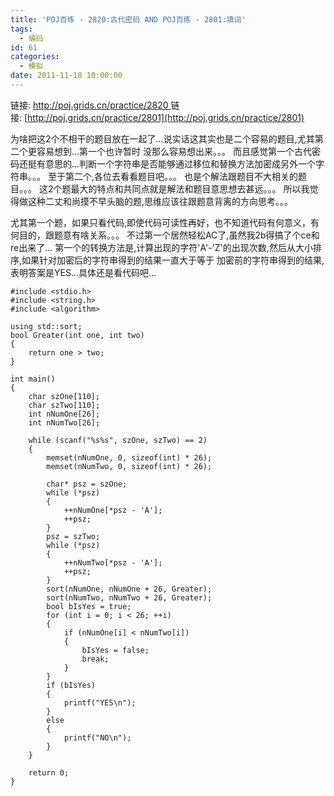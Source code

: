 ```yaml
---
title: 'POJ百练 - 2820:古代密码 AND POJ百练 - 2801:填词'
tags:
  - 编码
id: 61
categories:
  - 模拟
date: 2011-11-18 10:00:00
---
```


链接: [http://poj.grids.cn/practice/2820 ](http://poj.grids.cn/practice/2820)
链接: [http://poj.grids.cn/practice/2801](http://poj.grids.cn/practice/2801)

为啥把这2个不相干的题目放在一起了...说实话这其实也是二个容易的题目,尤其第二个更容易想到...第一个也许暂时
没那么容易想出来。。。
而且感觉第一个古代密码还挺有意思的...判断一个字符串是否能够通过移位和替换方法加密成另外一个字符串。。。
至于第二个,各位去看看题目吧。。。
也是个解法跟题目不大相关的题目。。。
这2个题最大的特点和共同点就是解法和题目意思想去甚远。。。
所以我觉得做这种二丈和尚摸不早头脑的题,思维应该往跟题意背离的方向思考。。。

尤其第一个题，如果只看代码,即使代码可读性再好，也不知道代码有何意义，有何目的，跟题意有啥关系。。。
不过第一个居然轻松AC了,虽然我2b得搞了个ce和re出来了...
第一个的转换方法是,计算出现的字符'A'-'Z'的出现次数,然后从大小排序,如果针对加密后的字符串得到的结果一直大于等于
加密前的字符串得到的结果,表明答案是YES...具体还是看代码吧...
``` stylus
#include <stdio.h>
#include <string.h>
#include <algorithm>

using std::sort;
bool Greater(int one, int two)
{
    return one > two;
}

int main()
{
    char szOne[110];
    char szTwo[110];
    int nNumOne[26];
    int nNumTwo[26];

    while (scanf("%s%s", szOne, szTwo) == 2)
    {
        memset(nNumOne, 0, sizeof(int) * 26);
        memset(nNumTwo, 0, sizeof(int) * 26);

        char* psz = szOne;
        while (*psz)
        {
            ++nNumOne[*psz - 'A'];
            ++psz;
        }
        psz = szTwo;
        while (*psz)
        {
            ++nNumTwo[*psz - 'A'];
            ++psz;
        }
        sort(nNumOne, nNumOne + 26, Greater);
        sort(nNumTwo, nNumTwo + 26, Greater);
        bool bIsYes = true;
        for (int i = 0; i < 26; ++i)
        {
            if (nNumOne[i] < nNumTwo[i])
            {
                bIsYes = false;
                break;
            }
        }
        if (bIsYes)
        {
            printf("YES\n");
        }
        else
        {
            printf("NO\n");
        }
    }

    return 0;
}
```